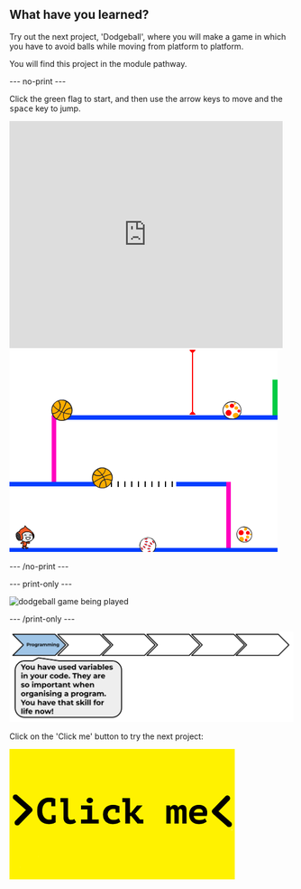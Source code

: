 ## What have you learned?

Try out the next project, 'Dodgeball', where you will make a game in which you have to avoid balls while moving from platform to platform.

You will find this project in the module pathway.

--- no-print ---

Click the green flag to start, and then use the arrow keys to move and the <kbd>space</kbd> key to jump.

<div class="scratch-preview">
  <iframe allowtransparency="true" width="485" height="402" src="https://scratch.mit.edu/projects/embed/251809924/?autostart=false" frameborder="0" scrolling="no"></iframe>
  <img src="images/dodge-final.png">
</div>

--- /no-print ---

--- print-only ---

![dodgeball game being played](images/dodgeball-showcase.png)

--- /print-only ---

![progress bar](images/s2-1.png)

Click on the 'Click me' button to try the next project:

<a href="https://codeclub.org/en/scratch2">
<img src="images/Clickme.png">
